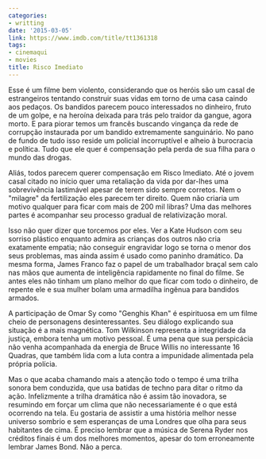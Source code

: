 ```yaml
---
categories:
- writting
date: '2015-03-05'
link: https://www.imdb.com/title/tt1361318
tags:
- cinemaqui
- movies
title: Risco Imediato
---
```


Esse é um filme bem violento, considerando que os heróis são um casal de estrangeiros tentando construir suas vidas em torno de uma casa caindo aos pedaços. Os bandidos parecem pouco interessados no dinheiro, fruto de um golpe, e na heroína deixada para trás pelo traidor da gangue, agora morto. E para piorar temos um francês buscando vingança da rede de corrupção instaurada por um bandido extremamente sanguinário. No pano de fundo de tudo isso reside um policial incorruptível e alheio à burocracia e política. Tudo que ele quer é compensação pela perda de sua filha para o mundo das drogas.

Aliás, todos parecem querer compensação em Risco Imediato. Até o jovem casal citado no início quer uma retaliação da vida por dar-lhes uma sobrevivência lastimável apesar de terem sido sempre corretos. Nem o "milagre" da fertilização eles parecem ter direito. Quem não criaria um motivo qualquer para ficar com mais de 200 mil libras? Uma das melhores partes é acompanhar seu processo gradual de relativização moral.

Isso não quer dizer que torcemos por eles. Ver a Kate Hudson com seu sorriso plástico enquanto admira as crianças dos outros não cria exatamente empatia; não conseguir engravidar logo se torna o menor dos seus problemas, mas ainda assim é usado como paninho dramático. Da mesma forma, James Franco faz o papel de um trabalhador braçal sem calo nas mãos que aumenta de inteligência rapidamente no final do filme. Se antes eles não tinham um plano melhor do que ficar com todo o dinheiro, de repente ele e sua mulher bolam uma armadilha ingênua para bandidos armados.

A participação de Omar Sy como "Genghis Khan" é espirituosa em um filme cheio de personagens desinteressantes. Seu diálogo explicando sua situação é a mais magnética. Tom Wilkinson representa a integridade da justiça, embora tenha um motivo pessoal. É uma pena que sua perspicácia não venha acompanhada da energia de Bruce Willis no interessante 16 Quadras, que também lida com a luta contra a impunidade alimentada pela própria polícia.

Mas o que acaba chamando mais a atenção todo o tempo é uma trilha sonora bem conduzida, que usa batidas de techno para ditar o ritmo da ação. Infelizmente a trilha dramática não é assim tão inovadora, se resumindo em forçar um clima que não necessariamente é o que está ocorrendo na tela. Eu gostaria de assistir a uma história melhor nesse universo sombrio e sem esperanças de uma Londres que olha para seus habitantes de cima. É preciso lembrar que a música de Serena Ryder nos créditos finais é um dos melhores momentos, apesar do tom erroneamente lembrar James Bond. Não a perca.